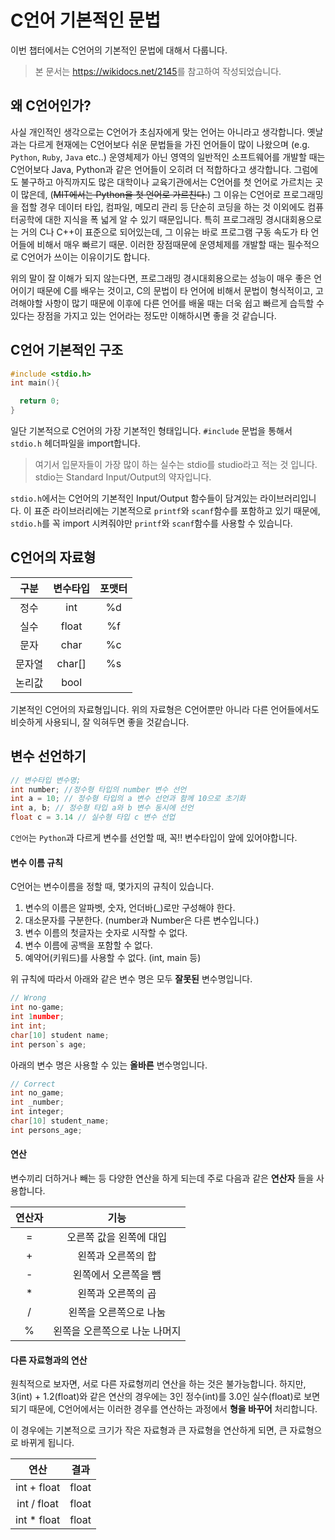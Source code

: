 # C언어 기본적인 문법
이번 챕터에서는 C언어의 기본적인 문법에 대해서 다룹니다.

> 본 문서는 <https://wikidocs.net/2145>를 참고하여 작성되었습니다.

## 왜 C언어인가?
사실 개인적인 생각으로는 C언어가 초심자에게 맞는 언어는 아니라고 생각합니다. 옛날과는 다르게 현재에는 C언어보다 쉬운 문법들을 가진 언어들이 많이 나왔으며 (e.g. `Python`, `Ruby`, `Java` etc..) 운영체제가 아닌 영역의 일반적인 소프트웨어를 개발할 때는 C언어보다 Java, Python과 같은 언어들이 오히려 더 적합하다고 생각합니다. 그럼에도 불구하고 아직까지도 많은 대학이나 교육기관에서는 C언어를 첫 언어로 가르치는 곳이 많은데, (~~MIT에서는 Python을 첫 언어로 가르친다.~~) 그 이유는 C언어로 프로그래밍을 접할 경우 데이터 타입, 컴파일, 메모리 관리 등 단순히 코딩을 하는 것 이외에도 컴퓨터공학에 대한 지식을 폭 넓게 알 수 있기 때문입니다. 특히 프로그래밍 경시대회용으로는 거의 C나 C++이 표준으로 되어있는데, 그 이유는 바로 프로그램 구동 속도가 타 언어들에 비해서 매우 빠르기 때문. 이러한 장점때문에 운영체제를 개발할 때는 필수적으로 C언어가 쓰이는 이유이기도 합니다.

위의 말이 잘 이해가 되지 않는다면, 프로그래밍 경시대회용으로는 성능이 매우 좋은 언어이기 때문에 C를 배우는 것이고, C의 문법이 타 언어에 비해서 문법이 형식적이고, 고려해야할 사항이 많기 때문에 이후에 다른 언어를 배울 때는 더욱 쉽고 빠르게 습득할 수 있다는 장점을 가지고 있는 언어라는 정도만 이해하시면 좋을 것 같습니다.

## C언어 기본적인 구조

```c
#include <stdio.h>
int main(){

  return 0;
}
```

일단 기본적으로 C언어의 가장 기본적인 형태입니다. `#include` 문법을 통해서 `stdio.h` 헤더파일을 import합니다.
> 여기서 입문자들이 가장 많이 하는 실수는 stdio를 studio라고 적는 것 입니다. stdio는 Standard Input/Output의 약자입니다.

`stdio.h`에서는 C언어의 기본적인 Input/Output 함수들이 담겨있는 라이브러리입니다. 이 표준 라이브러리에는 기본적으로 `printf`와 `scanf`함수를 포함하고 있기 때문에, `stdio.h`를 꼭 import 시켜줘야만 `printf`와 `scanf`함수를 사용할 수 있습니다.

## C언어의 자료형

|  구분  | 변수타입 | 포맷터 |
|:------:|:--------:|:------:|
|  정수  |    int   |   %d   |
|  실수  |   float  |   %f   |
|  문자  |   char   |   %c   |
| 문자열 |  char[]  |   %s   |
| 논리값 |   bool   |        |

기본적인 C언어의 자료형입니다. 위의 자료형은 C언어뿐만 아니라 다른 언어들에서도 비슷하게 사용되니, 잘 익혀두면 좋을 것같습니다.

## 변수 선언하기

```c
// 변수타입 변수명;
int number; //정수형 타입의 number 변수 선언
int a = 10; // 정수형 타입의 a 변수 선언과 함께 10으로 초기화
int a, b; // 정수형 타입 a와 b 변수 동시에 선언
float c = 3.14 // 실수형 타입 c 변수 선업
```

`C언어`는 `Python`과 다르게 변수를 선언할 때, 꼭!! 변수타입이 앞에 있어야합니다.

#### 변수 이름 규칙
C언어는 변수이름을 정할 때, 몇가지의 규칙이 있습니다.

  1. 변수의 이름은 알파벳, 숫자, 언더바(\_)로만 구성해야 한다.
  2. 대소문자를 구분한다. (number과 Number은 다른 변수입니다.)
  3. 변수 이름의 첫글자는 숫자로 시작할 수 없다.
  4. 변수 이름에 공백을 포함할 수 없다.
  5. 예약어(키워드)를 사용할 수 없다. (int, main 등)

위 규칙에 따라서 아래와 같은 변수 명은 모두 **잘못된** 변수명입니다.

```c
// Wrong
int no-game;
int 1number;
int int;
char[10] student name;
int person`s age;
```

아래의 변수 명은 사용할 수 있는 **올바른** 변수명입니다.

```c
// Correct
int no_game;
int _number;
int integer;
char[10] student_name;
int persons_age;

```

#### 연산
변수끼리 더하거나 빼는 등 다양한 연산을 하게 되는데 주로 다음과 같은 **연산자** 들을 사용합니다.


| 연산자 |              기능             |
|:------:|:-----------------------------:|
|    =   | 오른쪽 값을 왼쪽에 대입       |
|    +   | 왼쪽과 오른쪽의 합            |
|    -   | 왼쪽에서 오른쪽을 뺌          |
|    *   | 왼쪽과 오른쪽의 곱            |
|    /   | 왼쪽을 오른쪽으로 나눔        |
|    %   | 왼쪽을 오른쪽으로 나눈 나머지 |

#### 다른 자료형과의 연산
원칙적으로 보자면, 서로 다른 자료형끼리 연산을 하는 것은 불가능합니다. 하지만, 3(int) + 1.2(float)와 같은 연산의 경우에는 3인 정수(int)를 3.0인 실수(float)로 보면 되기 때문에, C언어에서는 이러한 경우를 연산하는 과정에서 **형을 바꾸어** 처리합니다.

이 경우에는 기본적으로 크기가 작은 자료형과 큰 자료형을 연산하게 되면, 큰 자료형으로 바뀌게 됩니다.

|     연산    |  결과 |
|:-----------:|:-----:|
| int + float | float |
| int / float | float |
| int * float | float |
